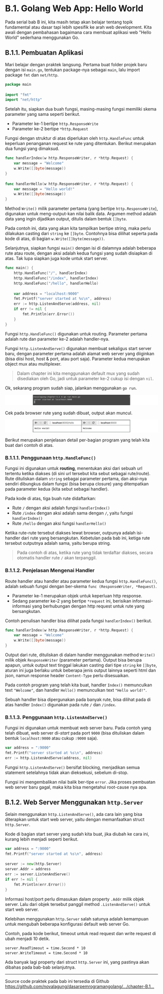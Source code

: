 # B.1. Golang Web App: Hello World

Pada serial bab B ini, kita masih tetap akan belajar tentang topik fundamental atau dasar tapi lebih spesifik ke arah web development. Kita awali dengan pembahasan bagaimana cara membuat aplikasi web "Hello World" sederhana menggunakan Go.

## B.1.1. Pembuatan Aplikasi

Mari belajar dengan praktek langsung. Pertama buat folder projek baru dengan isi `main.go`, tentukan package-nya sebagai `main`, lalu import package `fmt` dan `net/http`.

```go
package main

import "fmt"
import "net/http"
```

Setelah itu, siapkan dua buah fungsi, masing-masing fungsi memiliki skema parameter yang sama seperti berikut.

 - Parameter ke-1 bertipe `http.ResponseWrite`
 - Parameter ke-2 bertipe `*http.Request`

Fungsi dengan struktur di atas diperlukan oleh `http.HandleFunc` untuk keperluan penanganan request ke rute yang ditentukan. Berikut merupakan dua fungsi yang dimaksud.

```go
func handlerIndex(w http.ResponseWriter, r *http.Request) {
    var message = "Welcome"
    w.Write([]byte(message))
}

func handlerHello(w http.ResponseWriter, r *http.Request) {
    var message = "Hello world!"
    w.Write([]byte(message))
}
```

Method `Write()` milik parameter pertama (yang bertipe `http.ResponseWrite`), digunakan untuk meng-output-kan nilai balik data. Argumen method adalah data yang ingin dijadikan output, ditulis dalam bentuk `[]byte`. 

Pada contoh ini, data yang akan kita tampilkan bertipe string, maka perlu dilakukan casting dari `string` ke `[]byte`. Contohnya bisa dilihat seperta pada kode di atas, di bagian `w.Write([]byte(message))`.

Selanjutnya, siapkan fungsi `main()` dengan isi di dalamnya adalah beberapa rute atau route, dengan aksi adalah kedua fungsi yang sudah disiapkan di atas. Tak lupa siapkan juga kode untuk start server.

```go
func main() {
    http.HandleFunc("/", handlerIndex)
    http.HandleFunc("/index", handlerIndex)
    http.HandleFunc("/hello", handlerHello)

    var address = "localhost:9000"
    fmt.Printf("server started at %s\n", address)
    err := http.ListenAndServe(address, nil)
    if err != nil {
        fmt.Println(err.Error())
    }
}
```

Fungsi `http.HandleFunc()` digunakan untuk routing. Parameter pertama adalah rute dan parameter ke-2 adalah handler-nya.

Fungsi `http.ListenAndServe()` digunakan membuat sekaligus start server baru, dengan parameter pertama adalah alamat web server yang diiginkan (bisa diisi host, host & port, atau port saja). Parameter kedua merupakan object mux atau multiplexer. 

> Dalam chapter ini kita menggunakan default mux yang sudah disediakan oleh Go, jadi untuk parameter ke-2 cukup isi dengan `nil`.

Ok, sekarang program sudah siap, jalankan menggunakan `go run`.

![Jalankan program](images/B.1_1_start_server.png)

Cek pada browser rute yang sudah dibuat, output akan muncul.

![Mengakses aplikasi web](images/B.1_2_browse.png)

Berikut merupakan penjelasan detail per-bagian program yang telah kita buat dari contoh di atas.

### B.1.1.1. Penggunaan `http.HandleFunc()`

Fungsi ini digunakan untuk **routing**, menentukan aksi dari sebuah url tertentu ketika diakses (di sini url tersebut kita sebut sebagai rute/route). Rute dituliskan dalam `string` sebagai parameter pertama, dan aksi-nya sendiri dibungkus dalam fungsi (bisa berupa closure) yang ditempatkan pada parameter kedua (kita sebut sebagai handler).

Pada kode di atas, tiga buah rute didaftarkan:

 - Rute `/` dengan aksi adalah fungsi `handlerIndex()`
 - Rute `/index` dengan aksi adalah sama dengan `/`, yaitu fungsi `handlerIndex()`
 - Rute `/hello` dengan aksi fungsi `handlerHello()`

Ketika rute-rute tersebut diakses lewat browser, outpunya adalah isi-handler dari rute yang bersangkutan. Kebetulan pada bab ini, ketiga rute tersebut outputnya adalah sama, yaitu berupa string.

> Pada contoh di atas, ketika rute yang tidak terdaftar diakses, secara otomatis handler rute `/` akan terpanggil.

### B.1.1.2. Penjelasan Mengenai **Handler**

Route handler atau handler atau parameter kedua fungsi `http.HandleFunc()`, adalah sebuah fungsi dengan ber-skema `func (ResponseWriter, *Request)`. 

 - Parameter ke-1 merupakan objek untuk keperluan http response.
 - Sedang parameter ke-2 yang bertipe `*request` ini, berisikan informasi-informasi yang berhubungan dengan http request untuk rute yang bersangkutan. 

Contoh penulisan handler bisa dilihat pada fungsi `handlerIndex()` berikut.

```go
func handlerIndex(w http.ResponseWriter, r *http.Request) {
    var message = "Welcome"
    w.Write([]byte(message))
}
```

Output dari rute, dituliskan di dalam handler menggunakan method `Write()` milik objek `ResponseWriter` (parameter pertama). Output bisa berupa apapun, untuk output text tinggal lakukan casting dari tipe `string` ke `[]byte`, aturan ini juga berlaku untuk beberapa jenis output lainnya seperti html dan json, namun response header `Content-Type` perlu disesuaikan.

Pada contoh program yang telah kita buat, handler `Index()` memunculkan text `"Welcome"`, dan handler `Hello()` memunculkan text `"Hello world!"`.

Sebuah handler bisa dipergunakan pada banyak rute, bisa dilihat pada di atas handler `Index()` digunakan pada rute `/` dan `/index`.

### B.1.1.3. Penggunaan `http.ListenAndServe()`

Fungsi ini digunakan untuk membuat web server baru. Pada contoh yang telah dibuat, web server di-*start* pada port `9000` (bisa dituliskan dalam bentuk `localhost:9000` atau cukup `:9000` saja).

```go
var address = ":9000"
fmt.Printf("server started at %s\n", address)
err := http.ListenAndServe(address, nil)
```

Fungsi `http.ListenAndServe()` bersifat blocking, menjadikan semua statement setelahnya tidak akan dieksekusi, sebelum di-stop.

Fungsi ini mengembalikan nilai balik ber-tipe `error`. Jika proses pembuatan web server baru gagal, maka kita bisa mengetahui root-cause nya apa.

## B.1.2. Web Server Menggunakan `http.Server`

Selain menggunakan `http.ListenAndServe()`, ada cara lain yang bisa diterapkan untuk start web server, yaitu dengan memanfaatkan struct `http.Server`.

Kode di bagian start server yang sudah kita buat, jika diubah ke cara ini, kurang lebih menjadi seperti berikut.

```go
var address = ":9000"
fmt.Printf("server started at %s\n", address)

server := new(http.Server)
server.Addr = address
err := server.ListenAndServe()
if err != nil {
    fmt.Println(err.Error())
}
```

Informasi host/port perlu dimasukan dalam property `.Addr` milik objek server. Lalu dari objek tersebut panggil method `.ListenAndServe()` untuk start web server.

Kelebihan menggunakan `http.Server` salah satunya adalah kemampuan untuk mengubah beberapa konfigurasi default web server Go. 

Contoh, pada kode berikut, timeout untuk read request dan write request di ubah menjadi 10 detik.

```
server.ReadTimeout = time.Second * 10
server.WriteTimeout = time.Second * 10
```

Ada banyak lagi property dari struct `http.Server` ini, yang pastinya akan dibahas pada bab-bab selanjutnya.

---

<div class="source-code-link">
    <div class="source-code-link-message">Source code praktek pada bab ini tersedia di Github</div>
    <a href="https://github.com/novalagung/dasarpemrogramangolang/tree/master/chapter-B.1-golang-web-hello-world">https://github.com/novalagung/dasarpemrogramangolang/.../chapter-B.1...</a>
</div>
